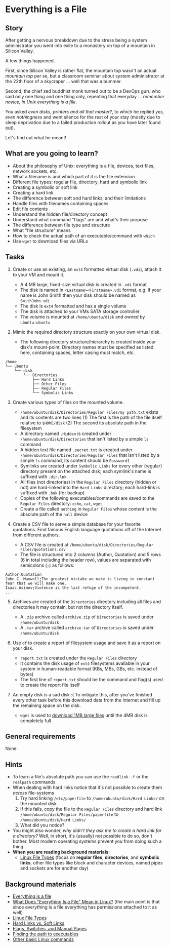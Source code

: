 # Everything is a File

## Story

After getting a nervous breakdown due to the stress being a system administrator you went into exile to a monastery on top of a mountain in Silicon Valley.

A few things happened.

First, since Silicon Valley is rather flat, the mountain top wasn't an actual *mountain top* per se, but a classroom seminar about system administrator at the 22th floor of a skycraper ... well that was a bummer.

Second, the chief zed buddhist monk turned out to be a DevOps guru who said only one thing and one thing only, repeating that everyday ... *remember novice, in Unix everything is a file*.

You asked *even disks, printers and all that master?*, to which he replied *yes, even nothingness* and went silence for the rest of your stay (mostly due to sleep deprivation due to a failed production rollout as you have later found out).

Let's find out what he meant!

## What are you going to learn?

- About the philosophy of Unix: everything is a file, devices, text files, network sockets, etc.
- What a filename is and which part of it is the file extension
- Different file types: regular file, directory, hard and symbolic link
- Creating a symbolic or soft link
- Creating a hard link
- The difference between soft and hard links, and their limitations
- Handle files with filenames containing spaces
- Edit file contents
- Understand the hidden file/directory concept
- Understand what command "flags" are and what's their purpose
- The difference between file type and structure
- What "file structure" means
- How to check the actual path of an executable/command with `which`
- Use `wget` to download files via URLs

## Tasks

1. Create or use an existing, an `ext4` formatted virtual disk (`.vdi`), attach it to your VM and mount it.
    - A 4 MB large, fixed-size virtual disk is created in `.vdi` format
    - The disk is named in `<Lastname><Firstname>.vdi` format, e.g. if your name is John Smith then your disk should be named as `SmithJohn.vdi`
    - The disk is `ext4` formatted and has a single volume
    - The disk is attached to your VMs SATA storage controller
    - The volume is mounted at `/home/ubuntu/disk` and owned by `ubuntu:ubuntu`

2. Mimic the required directory structure exactly on your own virtual disk.
    - The following directory structure/hierarchy is created inside your disk's mount-point.
Directory names must be specified as listed here, containing spaces, letter casing must match, etc.

```
/home
└── ubuntu
    └── disk
        └── Directories
            ├── Hard Links
            ├── Other Files
            ├── Regular Files
            └── Symbolic Links
```

3. Create various types of files on the mounted volume.
    - `/home/ubuntu/disk/Directories/Regular Files/my path.txt` exists and its contents are two lines
(1) The first is the path of the file itself relative to `$HOME/disk`
(2) The second its absolute path in the filesystem
    - A directory named `.Hidden` is created under `/home/ubuntu/disk/Directories` that isn't listed by a simple `ls` command
    - A hidden text file named `.secret.txt` is created under `/home/ubuntu/disk/Directories/Regular Files` that isn't listed by a simple `ls` command, its content should be `Password1`
    - Symlinks are created under `Symbolic Links` for every other (regular) directory present on the attached disk; each symlink's name is suffixed with `.dir.lnk`
    - All files (not directories) in the `Regular Files` directory (hidden or not) are hard-linked into the `Hard Links` directory; each hard-link is suffixed with `.bak` (for backup)
    - Copies of the following executables/commands are saved to the `Regular Files` directory: `echo`, `cat`, `wget`
    - Create a file called `nothing` in `Regular Files` whose content is the absolute path of the `null` device

4. Create a CSV file to serve a simple database for your favorite quotations.
Find famous English language quotations off of the Internet from different authors.
    - A CSV file is created at `/home/ubuntu/disk/Directories/Regular Files/quotations.csv`
    - The file is structured into 2 columns (Author, Quotation) and 5 rows (6 in total including the header row), values are separated with semicolons (`;`) as follows:

```
Author;Quotation
John C. Maxwell;The greatest mistake we make is living in constant fear that we will make one.
Isaac Asimov;Violence is the last refuge of the incompetent.
...
```

5. Archives are created of the `Directories` directory including all files and directories it may contain, but not the directory itself.
    - A `.zip` archive called `archive.zip` of `Directories` is saved under `/home/ubuntu/disk`
    - A `.tar` archive called `archive.tar` of `Directories` is saved under `/home/ubuntu/disk`

6. Use `df` to create a report of filesystem usage and save it as a report on your disk.
    - `report.txt` is created under the `Regular Files` directory
    - It contains the disk usage of `ext4` filesystems available in your system in human-readable format (KBs, MBs, GBs, etc. instead of bytes)
    - The first line of `report.txt` should be the command and flag(s) used to create the report file itself

7. An empty disk is a sad disk :(
To mitigate this, after you've finished every other task before this download data from the Internet and fill up the remaining space on the disk.
    - `wget` is used to [download 1MB large files](http://speedtest4.tele2.net/#http) until the 4MB disk is completely full

## General requirements

None

## Hints

- To learn a file's absolute path you can use the `readlink -f` or the `realpath` commands
- When dealing with hard links notice that it's not possible to create them _across_ file-systems
  1. Try hard linking `/etc/paperfile` to `/home/ubuntu/disk/Hard Links/` on the mounted disk
  1. If this fails, copy the file to the `Regular Files` directory and hard link `/home/ubuntu/disk/Regular Files/paperfile` to `/home/ubuntu/disk/Hard Links/`
  1. What did you notice?
- You might also wonder, _why didn't they ask me to create a hard link for a directory?_
  Well, in short, it's (usually) not possible to do so, don't bother.
  Most modern operating systems prevent you from doing such a thing
- **When you are reading background materials:**
  - [Linux File Types](https://www.youtube.com/watch?v=7KTk8NVB1N8) (focus on **regular files**, **directories**, and **symbolic links**, other file types like block and character devices, named pipes and sockets are for another day)

## Background materials

- <i class="far fa-exclamation"></i> [Everything is a file](https://en.wikipedia.org/wiki/Everything_is_a_file)
- <i class="far fa-exclamation"></i> [What Does "Everything Is a File" Mean in Linux?](https://www.howtogeek.com/117939/htg-explains-what-everything-is-a-file-means-on-linux/) (the main point is that since everything is a file everything has permissions attached to it as well)
- <i class="far fa-exclamation"></i> [Linux File Types](https://www.youtube.com/watch?v=7KTk8NVB1N8)
- <i class="far fa-exclamation"></i> [Hard Links vs. Soft Links](https://www.youtube.com/watch?v=lW_V8oFxQgA)
- <i class="far fa-exclamation"></i> [Flags, Switches, and Manual Pages](https://www.youtube.com/watch?v=01aPfjHMNUU)
- <i class="far fa-exclamation"></i> [Finding the path to executables](https://www.youtube.com/watch?v=JcsCKv_pVNw)
- [Other basic Linux commands](https://factorpad.com/tech/linux-essentials/outline.html)
